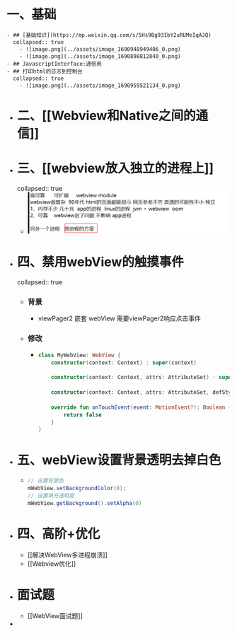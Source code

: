 # 一、基础
	- ## [基础知识](https://mp.weixin.qq.com/s/5Hs9Bg93IbY2uRUMeIqAJQ)
	  collapsed:: true
		- ![image.png](../assets/image_1690948949406_0.png)
		- ![image.png](../assets/image_1690898812840_0.png)
	- ## JavascriptInterface:通信用
	- ## 打印html的日志到控制台
	  collapsed:: true
		- ![image.png](../assets/image_1690959521134_0.png)
- # 二、[[Webview和Native之间的通信]]
- # 三、[[webview放入独立的进程上]]
  collapsed:: true
	- ![image.png](../assets/image_1690958411781_0.png)
- # 四、禁用webView的触摸事件
  collapsed:: true
	- ### 背景
		- viewPager2 嵌套 webView 需要viewPager2响应点击事件
	- ### 修改
		- ```kotlin
		  class MyWebView: WebView {
		      constructor(context: Context) : super(context)
		  
		      constructor(context: Context, attrs: AttributeSet) : super(context, attrs)
		  
		      constructor(context: Context, attrs: AttributeSet, defStyleAttr: Int) : super(context, attrs, defStyleAttr)
		  
		      override fun onTouchEvent(event: MotionEvent?): Boolean {
		          return false
		      }
		  }
		  ```
- # 五、webView设置背景透明去掉白色
	- ```java
	  // 设置背景色 
	  mWebView.setBackgroundColor(0); 
	  // 设置填充透明度
	  mWebView.getBackground().setAlpha(0)
	  ```
- # 四、高阶+优化
	- [[解决WebView多进程崩溃]]
	- [[Webview优化]]
- # 面试题
	- [[WebView面试题]]
-